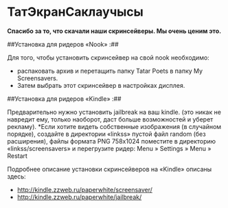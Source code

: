 ТатЭкранСаклаучысы
===================

**Спасибо за то, что скачали наши скринсейверы. Мы очень ценим это.**

##Установка для ридеров «Nook» :##
	
Для того, чтобы установить скринсейвер на свой nook необходимо:
* распаковать архив и перетащить папку Tatar Poets в папку My Screensavers.
* Затем выбрать этот скринсейвер в настройках дисплея.

##Установка для ридеров «Kindle» :##

Предварительно нужно установить jailbreak на ваш kindle. (это никак не навредит ему, только наоборот, даст больше возможностей и уберет рекламу).
*Если хотите видеть собственные изображения (в случайном порядке), создайте в директории «linkss» пустой файл random (без расширения), файлы формата PNG 758x1024 поместите в директорию «linkss/screensavers» и перегрузите ридер: Menu » Settings » Menu » Restart

Подробнее описание установки скринсейверов на «Kindle» описаны здесь:
* http://kindle.zzweb.ru/paperwhite/screensaver/
* http://kindle.zzweb.ru/paperwhite/jailbreak/
